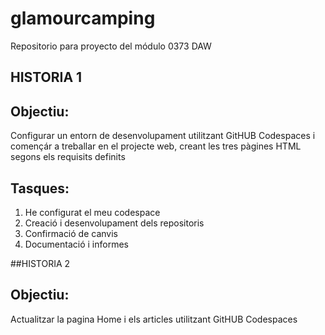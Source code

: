 # glamourcamping
Repositorio para proyecto del módulo 0373 DAW
## HISTORIA 1

## Objectiu:

Configurar un entorn de desenvolupament utilitzant GitHUB Codespaces i començár a treballar en el projecte web, creant les tres pàgines HTML segons els requisits definits

## Tasques:

1. He configurat el meu codespace
2. Creació i desenvolupament dels repositoris
3. Confirmació de canvis
4. Documentació i informes


##HISTORIA 2

## Objectiu:

Actualitzar la pagina Home i els articles utilitzant GitHUB Codespaces